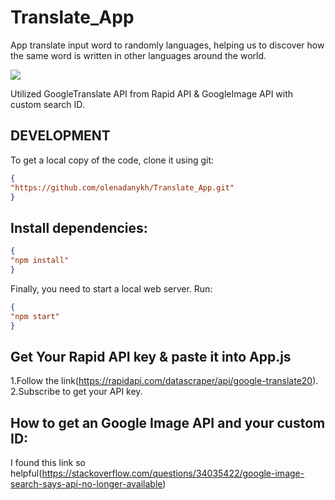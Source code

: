 # Translate_App
App translate input word to randomly languages, helping us to discover how the same word is written in other languages around the world.

![](demo.gif)


Utilized GoogleTranslate API from Rapid API & GoogleImage API with custom search ID.

## DEVELOPMENT
To get a local copy of the code, clone it using git:

```json
{
"https://github.com/olenadanykh/Translate_App.git"
}
```
## Install dependencies:
```json
{
"npm install"
}
```
Finally, you need to start a local web server. Run:
```json
{
"npm start"
}
```

## Get Your Rapid API key & paste it into App.js

1.Follow the link(https://rapidapi.com/datascraper/api/google-translate20).
2.Subscribe to get your API key.


## How to get an Google Image API and your custom ID: 
I found this link so helpful(https://stackoverflow.com/questions/34035422/google-image-search-says-api-no-longer-available)

